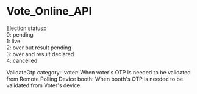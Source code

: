 # Vote_Online_API

Election status::<br>
    0: pending<br>
    1: live<br>
    2: over but result pending<br>
    3: over and result declared<br>
    4: cancelled<br>


ValidateOtp category::
    voter: When voter's OTP is needed to be validated from Remote Polling Device
    booth: When booth's OTP is needed to be validated from Voter's device

